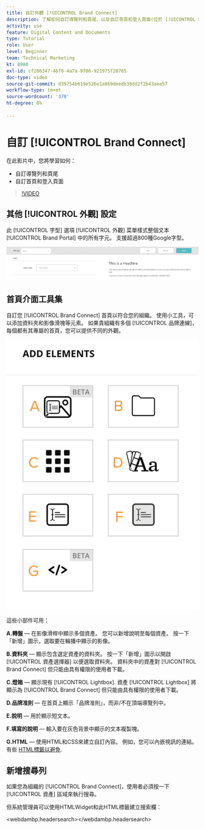 ```yaml
---
title: 自訂外觀 [!UICONTROL Brand Connect]
description: 了解如何自訂導覽列和頁尾，以及自訂首頁和登入頁面(位於 [!UICONTROL Brand Connect] for [!UICONTROL Workfront DAM].
activity: use
feature: Digital Content and Documents
type: Tutorial
role: User
level: Beginner
team: Technical Marketing
kt: 8980
exl-id: cf286347-46f0-4a7a-9f06-921975f28765
doc-type: video
source-git-commit: d39754b619e526e1a869deedb38dd2f2b43aee57
workflow-type: tm+mt
source-wordcount: '378'
ht-degree: 0%

---
```


# 自訂 [!UICONTROL Brand Connect]

在此影片中，您將學習如何：

* 自訂導覽列和頁尾
* 自訂首頁和登入頁面

>[!VIDEO](https://video.tv.adobe.com/v/335242/?quality=12)

## 其他 [!UICONTROL 外觀] 設定

此 [!UICONTROL 字型] 選項 [!UICONTROL 外觀] 菜單樣式整個文本 [!UICONTROL Brand Portal] 中的所有字元。 支援超過800種Google字型。

![此 [!UICONTROL 字型] 選項 [!UICONTROL 外觀] 菜單樣式 [!UICONTROL Brand Portal]](assets/02-brand-connect-appearance-font.png)

## 首頁介面工具集

自訂您 [!UICONTROL Brand Connect] 首頁以符合您的組織。 使用小工具，可以添加資料夾和影像滑塊等元素。 如果貴組織有多個 [!UICONTROL 品牌連線]，每個都有其專屬的首頁，您可以提供不同的外觀。

![可用小部件的螢幕截圖 [!UICONTROL Brand Connect] homepage](assets/03-brand-connect-home-page-widgets.png)

這些小部件可用：

**A.轉盤** — 在影像滑桿中顯示多個資產。 您可以新增說明至每個資產。 按一下「新增」圖示，選取要在輪播中顯示的影像。

**B.資料夾** — 顯示包含選定資產的資料夾。 按一下「新增」圖示以開啟 [!UICONTROL 資產選擇器] 以便選取資料夾。 資料夾中的資產對 [!UICONTROL Brand Connect] 但只能由具有權限的使用者下載。

**C.燈箱** — 顯示現有 [!UICONTROL Lightbox]. 資產 [!UICONTROL Lightbox] 將顯示為 [!UICONTROL Brand Connect] 但只能由具有權限的使用者下載。

**D.品牌准則** — 在首頁上顯示「品牌准則」，而非/不在頂端導覽列中。

**E.說明** — 用於顯示短文本。

**F.填寫的說明** — 輸入要在灰色背景中顯示的文本複製塊。

**G.HTML** — 使用HTML和CSS來建立自訂內容。 例如，您可以內嵌視訊的連結。 有些 [HTML標籤以避免](https://www.damsuccess.com/hc/en-us/articles/206170043-Brand-Connect-Admin-Guide#html).

## 新增搜尋列

如果您為組織的 [!UICONTROL Brand Connect]，使用者必須按一下 [!UICONTROL 資產] 區域來執行搜尋。

但系統管理員可以使用HTMLWidget和此HTML標籤建立搜索欄：

&lt;webdambp.headersearch>&lt;/webdambp.headersearch>
